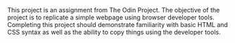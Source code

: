 This project is an assignment from The Odin Project. The objective of the 
project is to replicate a simple webpage using browser developer tools.
Completing this project should demonstrate familiarity with basic HTML and 
CSS syntax as well as the ability to copy things using the developer tools.